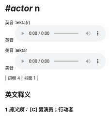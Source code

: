 # ***\#actor*** n
英音 ˈæktə(r)  
英音
<audio src="./media/actor-B.aac" controls="controls"></audio>

美音 ˈæktər  
美音
<audio src="./media/actor.aac" controls="controls"></audio>



| 词频 4 | 书面 1 |  

英文释义
---
### 1.*高义频：* **[C] 男演员；行动者**  



